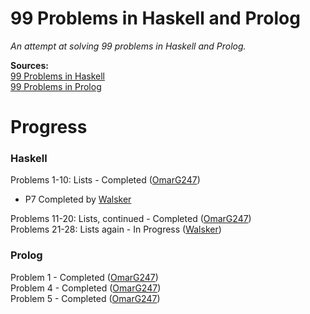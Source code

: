 # 99 Problems in Haskell and Prolog
*An attempt at solving 99 problems in Haskell and Prolog.*

**Sources:**  
[99 Problems in Haskell](https://wiki.haskell.org/H-99:_Ninety-Nine_Haskell_Problems)  
[99 Problems in Prolog](http://www.ic.unicamp.br/~meidanis/courses/mc336/2009s2/prolog/problemas/)

# Progress
### Haskell
Problems 1-10: Lists - Completed ([OmarG247](https://github.com/OmarG247))  
* P7 Completed by [Walsker](https://github.com/walsker)

Problems 11-20: Lists, continued - Completed ([OmarG247](https://github.com/OmarG247))  
Problems 21-28: Lists again - In Progress ([Walsker](https://github.com/walsker))  
<!---
Problems 31-41: Arithmetic\
Problems 46-50: Logic and codes\
Problems 54A-60: Binary trees\
Problems 61-69: Binary trees, continued\
Problems 70B-73: Multiway trees\
Problems 80-89: Graphs\
Problems 90-94: Miscellaneous problems\
Problems 95-99: Miscellaneous problems, continued
--->
### Prolog
Problem 1 - Completed ([OmarG247](https://github.com/OmarG247))\
Problem 4 - Completed ([OmarG247](https://github.com/OmarG247))\
Problem 5 - Completed ([OmarG247](https://github.com/OmarG247))
